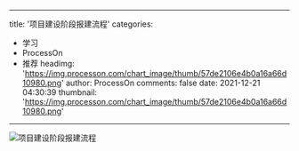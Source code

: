 
---
title: '项目建设阶段报建流程'
categories: 
 - 学习
 - ProcessOn
 - 推荐
headimg: 'https://img.processon.com/chart_image/thumb/57de2106e4b0a16a66d10980.png'
author: ProcessOn
comments: false
date: 2021-12-21 04:30:39
thumbnail: 'https://img.processon.com/chart_image/thumb/57de2106e4b0a16a66d10980.png'
---

<div>   
<img class="thumb" alt="项目建设阶段报建流程" src="https://img.processon.com/chart_image/thumb/57de2106e4b0a16a66d10980.png" referrerpolicy="no-referrer">
<p></p>  
</div>
            